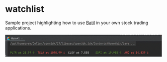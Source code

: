 # watchlist

Sample project highlighting how to use [Batil](https://github.com/ssoper/Batil) in your own stock trading applications.

![ticker gif](https://github.com/ssoper/watchlist/blob/master/gh/ticker.gif)
